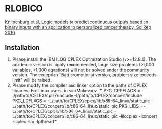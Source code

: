 # RLOBICO

[Knijnenburg et al, Logic models to predict continuous outputs based on binary inputs with an application to personalized cancer therapy, Sci Rep 2016](https://www.nature.com/articles/srep36812)

## Installation

1. Please install the IBM ILOG CPLEX Optimization Studio (v>=12.8.0). The academic version is highly recommended, large size problems (>1,000 variables, >1,000 equations) will not be solved under the community version. The exception "Bad promotional version, problem size exceeds limit" will be raised.
2. Please modify the compiler and linker option to the paths of CPLEX libraries.
   For Linux users, in src/Makevars:
   '''
   PKG_CPPFLAGS = -I/path/to/CPLEX/cplex/include -I/path/to/CPLEX/concert/include
   PKG_LDFLAGS = -L/path/to/CPLEX/cplex/lib/x86-64_linux/static_pic -L/path/to/CPLEX/concert/lib/x86-64_linux/static_pic
   PKG_LIBS = -L/path/to/CPLEX/cplex/lib/x86-64_linux/static_pic -L/path/to/CPLEX/concert/lib/x86-64_linux/static_pic -lilocplex -lconcert -lcplex -lm -lpthread'''
